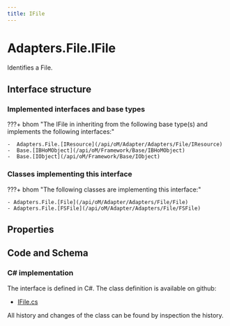```yaml
---
title: IFile
---
```


# Adapters.File.IFile

Identifies a File.

## Interface structure

### Implemented interfaces and base types

???+ bhom "The IFile in inheriting from the following base type(s) and implements the following interfaces:"

    -  Adapters.File.[IResource](/api/oM/Adapter/Adapters/File/IResource)
    -  Base.[IBHoMObject](/api/oM/Framework/Base/IBHoMObject)
    -  Base.[IObject](/api/oM/Framework/Base/IObject)


### Classes implementing this interface

???+ bhom "The following classes are implementing this interface:"

    - Adapters.File.[File](/api/oM/Adapter/Adapters/File/File)
    - Adapters.File.[FSFile](/api/oM/Adapter/Adapters/File/FSFile)


## Properties

## Code and Schema

### C# implementation

The interface is defined in C#. The class definition is available on github:

- [IFile.cs](https://github.com/BHoM/File_Toolkit/blob/develop/File_oM/Interfaces/IFile.cs)

All history and changes of the class can be found by inspection the history.
